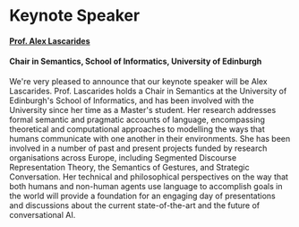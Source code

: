 # Keynote Speaker

#### [Prof. Alex Lascarides](http://homepages.inf.ed.ac.uk/alex/research.html)
#### Chair in Semantics, School of Informatics, University of Edinburgh

We're very pleased to announce that our keynote speaker will be Alex Lascarides.  Prof. Lascarides holds a Chair in Semantics at the University of Edinburgh's School of Informatics, and has been involved with the University since her time as a Master's student.  Her research addresses formal semantic and pragmatic accounts of language, encompassing theoretical and computational approaches to modelling the ways that humans communicate with one another in their environments.  She has been involved in a number of past and present projects funded by research organisations across Europe, including Segmented Discourse Representation Theory, the Semantics of Gestures, and Strategic Conversation.  Her technical and philosophical perspectives on the way that both humans and non-human agents use language to accomplish goals in the world will provide a foundation for an engaging day of presentations and discussions about the current state-of-the-art and the future of conversational AI.
